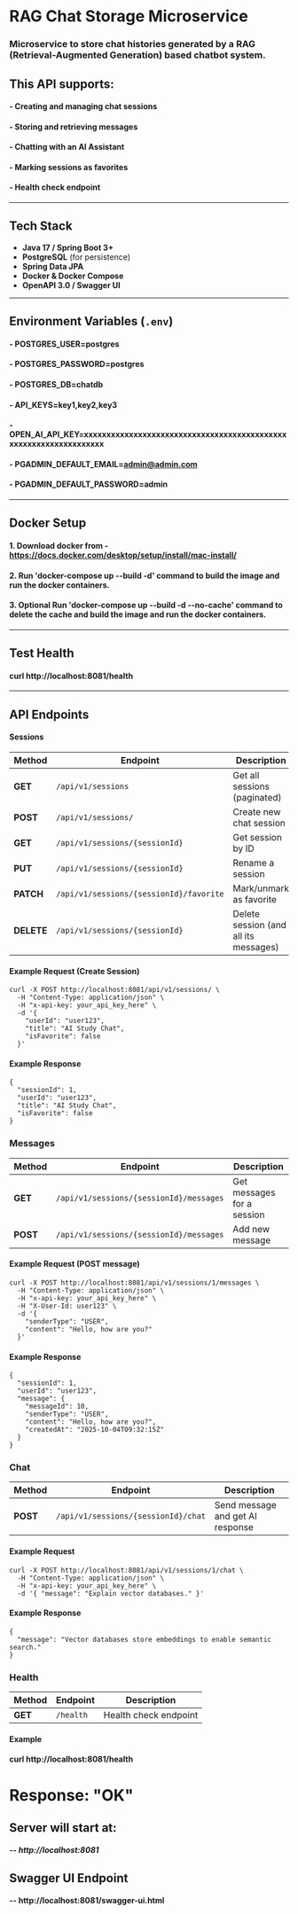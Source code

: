 # RAG Chat Storage Microservice
### Microservice to store chat histories generated by a RAG (Retrieval-Augmented Generation) based chatbot system.

## This API supports:
#### - Creating and managing chat sessions
#### - Storing and retrieving messages
#### - Chatting with an AI Assistant
#### - Marking sessions as favorites
#### - Health check endpoint

---

## Tech Stack

- **Java 17 / Spring Boot 3+**
- **PostgreSQL** (for persistence)
- **Spring Data JPA**
- **Docker & Docker Compose**
- **OpenAPI 3.0 / Swagger UI**

---

## Environment Variables (`.env`)

#### - POSTGRES_USER=postgres
#### - POSTGRES_PASSWORD=postgres
#### - POSTGRES_DB=chatdb
#### - API_KEYS=key1,key2,key3
#### - OPEN_AI_API_KEY=xxxxxxxxxxxxxxxxxxxxxxxxxxxxxxxxxxxxxxxxxxxxxxxxxxxxxxxxxxxxxxxxxx
#### - PGADMIN_DEFAULT_EMAIL=admin@admin.com
#### - PGADMIN_DEFAULT_PASSWORD=admin

---

##  Docker Setup

#### 1. Download docker from - https://docs.docker.com/desktop/setup/install/mac-install/
#### 2. Run 'docker-compose up --build -d' command to build the image and run the docker containers.
#### 3. Optional Run 'docker-compose up --build -d --no-cache' command to delete the cache and build the image and run the docker containers.

---

## Test Health

#### curl http://localhost:8081/health
---

## API Endpoints

#### Sessions

| Method     | Endpoint                                | Description                           |
| ---------- | --------------------------------------- | ------------------------------------- |
| **GET**    | `/api/v1/sessions`                      | Get all sessions (paginated)          |
| **POST**   | `/api/v1/sessions/`                     | Create new chat session               |
| **GET**    | `/api/v1/sessions/{sessionId}`          | Get session by ID                     |
| **PUT**    | `/api/v1/sessions/{sessionId}`          | Rename a session                      |
| **PATCH**  | `/api/v1/sessions/{sessionId}/favorite` | Mark/unmark as favorite               |
| **DELETE** | `/api/v1/sessions/{sessionId}`          | Delete session (and all its messages) |

#### Example Request (Create Session)

```
curl -X POST http://localhost:8081/api/v1/sessions/ \
  -H "Content-Type: application/json" \
  -H "x-api-key: your_api_key_here" \
  -d '{
    "userId": "user123",
    "title": "AI Study Chat",
    "isFavorite": false
  }'
```

#### Example Response
```
{
  "sessionId": 1,
  "userId": "user123",
  "title": "AI Study Chat",
  "isFavorite": false
}
```

### Messages

| Method   | Endpoint                                | Description                |
| -------- | --------------------------------------- | -------------------------- |
| **GET**  | `/api/v1/sessions/{sessionId}/messages` | Get messages for a session |
| **POST** | `/api/v1/sessions/{sessionId}/messages` | Add new message            |


#### Example Request (POST message)

```
curl -X POST http://localhost:8081/api/v1/sessions/1/messages \
  -H "Content-Type: application/json" \
  -H "x-api-key: your_api_key_here" \
  -H "X-User-Id: user123" \
  -d '{
    "senderType": "USER",
    "content": "Hello, how are you?"
  }'
```

#### Example Response

```
{
  "sessionId": 1,
  "userId": "user123",
  "message": {
    "messageId": 10,
    "senderType": "USER",
    "content": "Hello, how are you?",
    "createdAt": "2025-10-04T09:32:15Z"
  }
}
```

### Chat

| Method   | Endpoint                            | Description                      |
| -------- | ----------------------------------- | -------------------------------- |
| **POST** | `/api/v1/sessions/{sessionId}/chat` | Send message and get AI response |

#### Example Request

```
curl -X POST http://localhost:8081/api/v1/sessions/1/chat \
  -H "Content-Type: application/json" \
  -H "x-api-key: your_api_key_here" \
  -d '{ "message": "Explain vector databases." }'
```

#### Example Response

```
{
  "message": "Vector databases store embeddings to enable semantic search."
}

```

### Health

| Method  | Endpoint  | Description           |
| ------- | --------- | --------------------- |
| **GET** | `/health` | Health check endpoint |

#### Example

#### curl http://localhost:8081/health
# Response: "OK"

## Server will start at:

##### -- http://localhost:8081

## Swagger UI Endpoint

#### -- http://localhost:8081/swagger-ui.html










